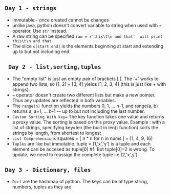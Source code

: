 `Day 1 - strings`
---
- immutable - once created cannot be changes
- unlike java, python doesn't convert variable to string when used with `+` operator. Use `str` instead.
- A raw string can be specified `raw = r'this\t\n and that'  will print this\t\n and that`
- The slice `s[start:end]` is the elements beginning at start and extending up to but not including end.

` Day 2 - list,sorting,tuples`
---
- The "empty list" is just an empty pair of brackets [ ]. The '+' works to append two lists, so [1, 2] + [3, 4] yields [1, 2, 3, 4] (this is just like + with strings).
- `=` operator doesn't create two different lists but make a new pointer. Thus any updates are reflected in both variables.
- The `range(n)` function yields the numbers 0, 1, ... n-1, and range(a, b) returns a, a+1, ... b-1 -- up to but not including the last number.
- `Custom Sorting With key=` The key function takes one value and returns a proxy value. The sorting is based on this proxy value. Example : with a list of strings, specifying key=len (the built in len() function) sorts the strings by length, from shortest to longest
- `List Comprehensions` squares =  [ n * n for n in nums ] = [1, 4, 9, 16]
- `Tuples` are like but immutable. tuple = (1,'x','y') is a tuple and each element can be accesed as tuple[0] #1. But tuple[0]=2 is wrong. To update, we need to reassign the complete tuple i.e (2,'x',y').

`Day 3 - Dictionary, files`
---
- `Dict` are the hashmap of python. The keys can be of type string, numbers, tuples as they are 
<!--stackedit_data:
eyJoaXN0b3J5IjpbLTU0MjA5NzA4OSwxNTg4NzQzMTk4LDE1OD
E1MzI2MSwxNDIzNjQ5ODk0LDM2OTYzNTIxNiw5NDg0NzA5MzUs
ODI3NjM2Nzc1LDE3NDg3MjkxOTAsMzI1ODc1MDAyXX0=
-->